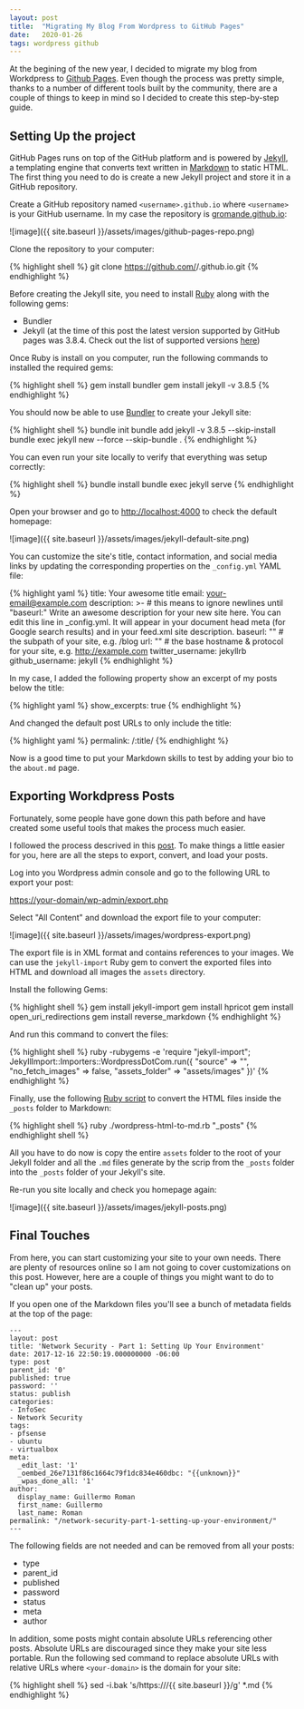 ```yaml
---
layout: post
title:  "Migrating My Blog From Wordpress to GitHub Pages"
date:   2020-01-26
tags: wordpress github
---
```

At the begining of the new year, I decided to migrate my blog from Workdpress to [Github Pages](https://pages.github.com/). Even though the process was pretty simple, thanks to a number of different tools built by the community, there are a couple of things to keep in mind so I decided to create this step-by-step guide.

## Setting Up the project
GitHub Pages runs on top of the GitHub platform and is powered by [Jekyll](https://jekyllrb.com/), a templating engine that converts text written in [Markdown](https://github.com/adam-p/markdown-here/wiki/Markdown-Cheatsheet) to static HTML. The first thing you need to do is create a new Jekyll project and store it in a GitHub repository.

Create a GitHub repository named `<username>.github.io` where `<username>` is your GitHub username. In my case the repository is [gromande.github.io](https://github.com/gromande/gromande.github.io):

![image]({{ site.baseurl }}/assets/images/github-pages-repo.png)

Clone the repository to your computer:

{% highlight shell %}
git clone https://github.com/<username>/<username>.github.io.git
{% endhighlight %}

Before creating the Jekyll site, you need to install [Ruby](https://www.ruby-lang.org/en/documentation/installation/) along with the following gems:
- Bundler
- Jekyll (at the time of this post the latest version supported by GitHub pages was 3.8.4. Check out the list of supported versions [here](https://pages.github.com/versions/))

Once Ruby is install on you computer, run the following commands to installed the required gems:

{% highlight shell %}
gem install bundler
gem install jekyll -v 3.8.5
{% endhighlight %}

You should now be able to use [Bundler](https://bundler.io/) to create your Jekyll site:

{% highlight shell %}
bundle init
bundle add jekyll -v 3.8.5 --skip-install
bundle exec jekyll new --force --skip-bundle .
{% endhighlight %}

You can even run your site locally to verify that everything was setup correctly:

{% highlight shell %}
bundle install
bundle exec jekyll serve
{% endhighlight %}

Open your browser and go to [http://localhost:4000](http://localhost:4000) to check the default homepage:

![image]({{ site.baseurl }}/assets/images/jekyll-default-site.png)

You can customize the site's title, contact information, and social media links by updating the corresponding properties on the `_config.yml` YAML file:

{% highlight yaml %}
title: Your awesome title
email: your-email@example.com
description: >- # this means to ignore newlines until "baseurl:"
  Write an awesome description for your new site here. You can edit this
  line in _config.yml. It will appear in your document head meta (for
  Google search results) and in your feed.xml site description.
baseurl: "" # the subpath of your site, e.g. /blog
url: "" # the base hostname & protocol for your site, e.g. http://example.com
twitter_username: jekyllrb
github_username:  jekyll
{% endhighlight %}

In my case, I added the following property show an excerpt of my posts below the title:

{% highlight yaml %}
show_excerpts: true
{% endhighlight %}

And changed the default post URLs to only include the title:

{% highlight yaml %}
permalink: /:title/
{% endhighlight %}

Now is a good time to put your Markdown skills to test by adding your bio to the `about.md` page.

## Exporting Workdpress Posts
Fortunately, some people have gone down this path before and have created some useful tools that makes the process much easier.

I followed the process descrived in this [post](https://www.deadlyfingers.net/code/migrating-from-wordpress-to-github-pages). To make things a little easier for you, here are all the steps to export, convert, and load your posts.

Log into you Wordpress admin console and go to the following URL to export your post:

[https://your-domain/wp-admin/export.php](https://<your-domain>/wp-admin/export.php)

Select "All Content" and download the export file to your computer:

![image]({{ site.baseurl }}/assets/images/wordpress-export.png)

The export file is in XML format and contains references to your images. We can use the `jekyll-import` Ruby gem to convert the exported files into HTML and download all images the `assets` directory.

Install the following Gems:

{% highlight shell %}
gem install jekyll-import
gem install hpricot
gem install open_uri_redirections
gem install reverse_markdown
{% endhighlight %}

And run this command to convert the files:

{% highlight shell %}
ruby -rubygems -e 'require "jekyll-import";
JekyllImport::Importers::WordpressDotCom.run({
  "source" => "<path-to-XML-export>",
  "no_fetch_images" => false,
  "assets_folder" => "assets/images"
})'
{% endhighlight %}

Finally, use the following [Ruby script](https://gist.github.com/deadlyfingers/2023c61cbac83bb613393f262693cdf4) to convert the HTML files inside the `_posts` folder to Markdown:

{% highlight shell %}
ruby ./wordpress-html-to-md.rb "_posts"
{% endhighlight shell %}

All you have to do now is copy the entire `assets` folder to the root of your Jekyll folder and all the `.md` files generate by the scrip from the `_posts` folder into the `_posts` folder of your Jekyll's site.

Re-run you site locally and check you homepage again:

![image]({{ site.baseurl }}/assets/images/jekyll-posts.png)

## Final Touches
From here, you can start customizing your site to your own needs. There are plenty of resources online so I am not going to cover customizations on this post. However, here are a couple of things you might want to do to "clean up" your posts.

If you open one of the Markdown files you'll see a bunch of metadata fields at the top of the page:

```
---
layout: post
title: 'Network Security - Part 1: Setting Up Your Environment'
date: 2017-12-16 22:50:19.000000000 -06:00
type: post
parent_id: '0'
published: true
password: ''
status: publish
categories:
- InfoSec
- Network Security
tags:
- pfsense
- ubuntu
- virtualbox
meta:
  _edit_last: '1'
  _oembed_26e7131f86c1664c79f1dc834e460dbc: "{{unknown}}"
  _wpas_done_all: '1'
author:
  display_name: Guillermo Roman
  first_name: Guillermo
  last_name: Roman
permalink: "/network-security-part-1-setting-up-your-environment/"
---
```

The following fields are not needed and can be removed from all your posts:
- type
- parent_id
- published
- password
- status
- meta
- author

In addition, some posts might contain absolute URLs referencing other posts. Absolute URLs are discouraged since they make your site less portable. Run the following sed command to replace absolute URLs with relative URLs where `<your-domain>` is the domain for your site:

{% highlight shell %}
sed -i.bak 's/https:\/\/<your-domain>/{{ site.baseurl }}/g' *.md
{% endhighlight %}
